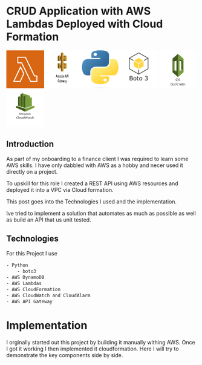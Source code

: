 # CRUD Application with AWS Lambdas Deployed with Cloud Formation


<img src="images/Amazon_Lambda_architecture_logo.svg.png" idth=100 height=100//><img src="images/api_gateway_logo.jpeg" width=100 height=100/><img src="images/Python-logo-notext.svg.png" width=100 height=100/><img src="images/boto3.jpeg" width=100 height=100/>
<img src="images/cloudformation_logo.png" width=100 height=100/><img src="images/cloudwatch.png" width=100 height=100/>


## Introduction

As part of my onboarding to a finance client I was required to learn some AWS skills. I have only dabbled with AWS as a hobby and necer used it directly on a project.

To upskill for this role I created a REST API using AWS resources and deployed it into a VPC via Cloud formation.

This post goes into the Technologies I used and the implementation.

Ive tried to implement a solution that automates as much as possible as well as build an API that us unit tested.

## Technologies

For this Project I use

    - Python
        - boto3
    - AWS DynamoDB
    - AWS Lambdas
    - AWS CloudFormation
    - AWS CloudWatch and CloudAlarm
    - AWS API Gateway

# Implementation

I orginally started out this  project by building it manually withing AWS. Once I got it working I then implemented it cloudformation.
Here I will try to demonstrate the key components side by side.




